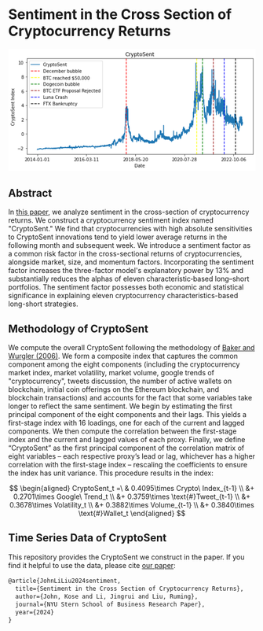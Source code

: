 # Sentiment in the Cross Section of Cryptocurrency Returns

![CryptoSent](cryptoSent.png)

## Abstract
In [this paper](https://papers.ssrn.com/sol3/papers.cfm?abstract_id=5291650), we analyze sentiment in the cross-section of cryptocurrency returns. We construct a cryptocurrency sentiment index named "CryptoSent." We find that cryptocurrencies with high absolute sensitivities to CryptoSent innovations tend to yield lower average returns in the following month and subsequent week. We introduce a sentiment factor as a common risk factor in the cross-sectional returns of cryptocurrencies, alongside market, size, and momentum factors. Incorporating the sentiment factor increases the three-factor model's explanatory power by 13\% and substantially reduces the alphas of eleven characteristic‐based long–short portfolios. The sentiment factor possesses both economic and statistical significance in explaining eleven cryptocurrency characteristics-based long-short strategies.

## Methodology of CryptoSent

We compute the overall CryptoSent following the methodology of [Baker and Wurgler (2006)](https://doi.org/10.1111/j.1540-6261.2006.00885.x). We form a composite index that captures the common component among the eight components (including the cryptocurrency market index, market volatility, market volume, google trends of "cryptocurrency", tweets discussion, the number of active wallets on blockchain, initial coin offerings on the Ethereum blockchain, and blockchain transactions) and accounts for the fact that some variables take longer to reflect the same sentiment. We begin by estimating the first principal component of the eight components and their lags. This yields a first-stage index with 16 loadings, one for each of the current and lagged components. We then compute the correlation between the first-stage index and the current and lagged values of each proxy. Finally, we define “CryptoSent” as the first principal component of the correlation matrix of eight variables – each respective proxy’s lead or lag, whichever has a higher correlation with the first-stage index – rescaling the coefficients to ensure the index has unit variance. This procedure results in the index:

$$
\begin{aligned}
CryptoSent_t =\ & 0.4095\times Crypto\ Index_{t-1} \\
&+ 0.2701\times Google\ Trend_t \\
&+ 0.3759\times \text{#}Tweet_{t-1} \\
&+ 0.3678\times Volatility_t \\
&+ 0.3882\times Volume_{t-1} \\
&+ 0.3840\times \text{#}Wallet_t
\end{aligned}
$$



## Time Series Data of CryptoSent

This repository provides the CryptoSent we construct in the paper. If you find it helpful to use the data, please cite [our paper](https://papers.ssrn.com/sol3/papers.cfm?abstract_id=5291650):

```
@article{JohnLiLiu2024sentiment,
  title={Sentiment in the Cross Section of Cryptocurrency Returns},
  author={John, Kose and Li, Jingrui and Liu, Ruming},
  journal={NYU Stern School of Business Research Paper},
  year={2024}
}
```
